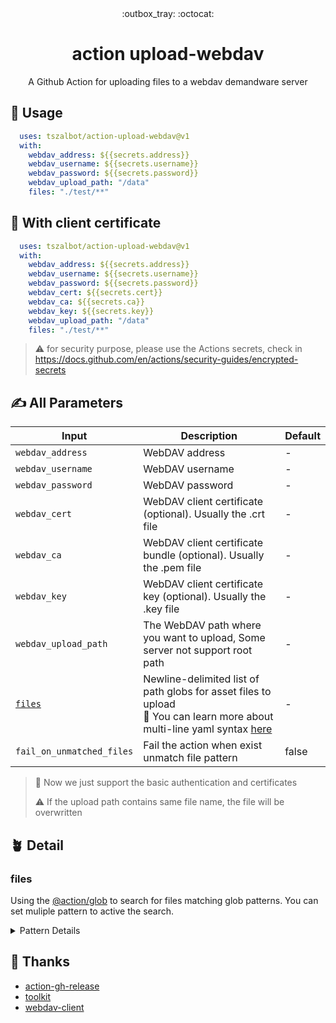 <div align="center">
  :outbox_tray: :octocat:
</div>
<h1 align="center">
  action upload-webdav
</h1>
<p align="center">
A Github Action for uploading files to a webdav demandware server
</p>

## :cartwheeling: Usage

```yaml
  uses: tszalbot/action-upload-webdav@v1
  with:
    webdav_address: ${{secrets.address}}
    webdav_username: ${{secrets.username}}
    webdav_password: ${{secrets.password}}
    webdav_upload_path: "/data"
    files: "./test/**"
 ```
 
 ## :cartwheeling: With client certificate

```yaml
  uses: tszalbot/action-upload-webdav@v1
  with:
    webdav_address: ${{secrets.address}}
    webdav_username: ${{secrets.username}}
    webdav_password: ${{secrets.password}}
    webdav_cert: ${{secrets.cert}}
    webdav_ca: ${{secrets.ca}}
    webdav_key: ${{secrets.key}}
    webdav_upload_path: "/data"
    files: "./test/**"
 ```

> :warning: for security purpose, please use the Actions secrets, check in <https://docs.github.com/en/actions/security-guides/encrypted-secrets>

## :writing_hand: All Parameters

|Input|Description|Default|
|---|---|---|
|`webdav_address`|WebDAV address| - |
|`webdav_username`|WebDAV username| - |
|`webdav_password`|WebDAV password| - |
|`webdav_cert`|WebDAV client certificate (optional). Usually the .crt file| - |
|`webdav_ca`|WebDAV client certificate bundle (optional). Usually the .pem file| - |
|`webdav_key`|WebDAV client certificate key (optional). Usually the .key file| - |
|`webdav_upload_path`| The WebDAV path where you want to upload, Some server not support root path | - |
|[`files`](#files)| Newline-delimited list of path globs for asset files to upload <br> :feet: You can learn more about multi-line yaml syntax [here](https://yaml-multiline.info/) | - |
|`fail_on_unmatched_files`|Fail the action when exist unmatch file pattern| false |
> :no_bicycles: Now we just support the basic authentication and certificates
>
> :warning: If the upload path contains same file name, the file will be overwritten

## :potted_plant: Detail

### files

Using the [@action/glob](https://github.com/actions/toolkit/tree/main/packages/glob) to search for files matching glob patterns. You can set muliple pattern to active the search.

<details>
<summary>Pattern Details</summary>
  
### Patterns

#### Glob behavior

Patterns `*`, `?`, `[...]`, `**` (globstar) are supported.

With the following behaviors:

- File names that begin with `.` may be included in the results
- Case insensitive on Windows
- Directory separator `/` and `\` both supported on Windows

#### Tilde expansion

Supports basic tilde expansion, for current user HOME replacement only.

Example:

- `~` may expand to /Users/johndoe
- `~/foo` may expand to /Users/johndoe/foo

#### Comments

Patterns that begin with `#` are treated as comments.

#### Exclude patterns

Leading `!` changes the meaning of an include pattern to exclude.

Multiple leading `!` flips the meaning.

#### Escaping

Wrapping special characters in `[]` can be used to escape literal glob characters
in a file name. For example the literal file name `hello[a-z]` can be escaped as `hello[[]a-z]`.

On Linux/macOS `\` is also treated as an escape character.
  
</details>

## :book: Thanks

- [action-gh-release](https://github.com/softprops/action-gh-release)
- [toolkit](https://github.com/actions/toolkit)
- [webdav-client](https://github.com/perry-mitchell/webdav-client)
